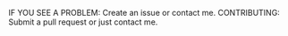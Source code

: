 IF YOU SEE A PROBLEM: Create an issue or contact me.
CONTRIBUTING: Submit a pull request or just contact me.

